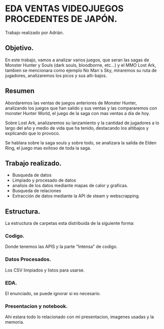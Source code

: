 # EDA VENTAS VIDEOJUEGOS PROCEDENTES DE JAPÓN.

Trabajo realizado por Adrián.

## Objetivo.

En este trabajo, vamos a analizar varios juegos, que seran las sagas de Monster Hunter y Souls (dark souls, bloodborne, etc...) y el MMO Lost Ark, tambien se mencionara como ejemplo No Man´s Sky, miraremos su ruta de jugadores, analizaremos los picos y sus alti-bajos.

## Resumen

Abordaremos las ventas de juegos anteriores de Monster Hunter, analizando los juegos que han salido y sus ventas y las compararemos con monster Hunter World,
el juego de la saga con mas ventas a día de hoy.

Sobre Lost Ark, analizaremos su lanzamiento y la cantidad de jugadores a lo largo del año y medio de vida que ha tenido, destacando los altibajos y explicando que lo provoco.

Se hablara sobre la saga souls y sobre todo, se analizara la salida de Elden Ring, el juego mas exitoso de toda la saga.

## Trabajo realizado.

- Busqueda de datos
- Limpiado y procesado de datos
- analisis de los datos mediante mapas de calor y graficas.
- Busqueda de relaciones
- Extracción de datos mediante la API de steam y webscrapping.

## Estructura.

La estructura de carpetas esta distribuida de la siguiente forma:

### Codigo. 
Donde tenemos las APIS y la parte "Intensa" de codigo.

### Datos Procesados.
Los CSV limpiados y listos para usarse.
### EDA.
El enunciado, se puede ignorar si es necesario.
### Presentacion y notebook.
Ahi estara todo lo relacionado con mi presentacion, imagenes usadas y la memoria.

